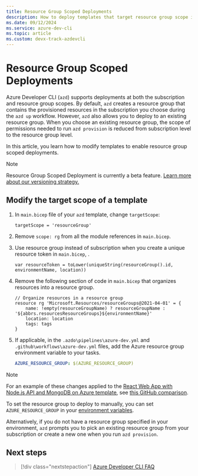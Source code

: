 ```yaml
---
title: Resource Group Scoped Deployments
description: How to deploy templates that target resource group scope instead of subscription scope with the Azure Developer CLI (azd)
ms.date: 09/12/2024
ms.service: azure-dev-cli
ms.topic: article
ms.custom: devx-track-azdevcli
---
```


# Resource Group Scoped Deployments

Azure Developer CLI (`azd`) supports deployments at both the subscription and resource group scopes. By default, `azd` creates a resource group that contains the provisioned resources in the subscription you choose during the `azd up` workflow. However, `azd` also allows you to deploy to an existing resource group. When you choose an existing resource group, the scope of permissions needed to run `azd provision` is reduced from subscription level to the resource group level.

In this article, you learn how to modify templates to enable resource group scoped deployments.

> [!NOTE]
> Resource Group Scoped Deployment is currently a beta feature.
> [Learn more about our versioning strategy.](./feature-versioning.md)

## Modify the target scope of a template

1. In `main.bicep` file of your `azd` template, change `targetScope`:

    ```bicep
    targetScope = 'resourceGroup'
    ```

1. Remove `scope: rg` from all the module references in `main.bicep`.

1. Use resource group instead of subscription when you create a unique resource token in `main.bicep`, .

    ```bicep
    var resourceToken = toLower(uniqueString(resourceGroup().id, environmentName, location))
    ```

1. Remove the following section of code in `main.bicep` that organizes resources into a resource group.

    ```bicep
    // Organize resources in a resource group
    resource rg 'Microsoft.Resources/resourceGroups@2021-04-01' = {
        name: !empty(resourceGroupName) ? resourceGroupName : '${abbrs.resourcesResourceGroups}${environmentName}'
        location: location
        tags: tags
    }
    ```

1. If applicable, in the `.azdo\pipelines\azure-dev.yml` and `.github\workflows\azure-dev.yml` files, add the Azure resource group environment variable to your tasks.

    ```yml
    AZURE_RESOURCE_GROUP: $(AZURE_RESOURCE_GROUP)
    ```

> [!NOTE]
> For an example of these changes applied to the [React Web App with Node.js API and MongoDB on Azure template](https://github.com/Azure-Samples/todo-nodejs-mongo), see [this GitHub comparison](https://github.com/Azure-Samples/todo-nodejs-mongo/compare/main...ellismg:todo-nodejs-mongo:ellismg/move-to-rg-scope).

To set the resource group to deploy to manually, you can set `AZURE_RESOURCE_GROUP` in your [environment variables](./manage-environment-variables.md).

Alternatively, if you do not have a resource group specified in your environment, `azd` prompts you to pick an existing resource group from your subscription or create a new one when you run `azd provision`.

## Next steps

> [!div class="nextstepaction"]
> [Azure Developer CLI FAQ](./faq.yml)

